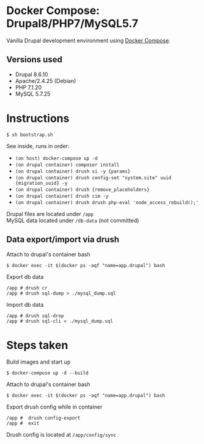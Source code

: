 # Docker Compose: Drupal8/PHP7/MySQL5.7

Vanilla Drupal development environment using [Docker Compose](https://docs.docker.com/compose/).

## Versions used

- Drupal 8.6.10
- Apache/2.4.25 (Debian)
- PHP 7.1.20
- MySQL 5.7.25

# Instructions

```
$ sh bootstrap.sh
```

See inside, runs in order:

- `(on host) docker-compose up -d`
- `(on drupal container) composer install`
- `(on drupal container) drush si -y {params}`
- `(on drupal container) drush config-set "system.site" uuid {migration_uuid} -y`
- `(on drupal container) drush {remove_placeholders}`
- `(on drupal container) drush cim -y`
- `(on drupal container) drush drush php-eval 'node_access_rebuild();'`

Drupal files are located under `/app`<br>
MySQL data located under `/db-data` (not committed)

## Data export/import via drush

Attach to drupal's container bash

```
$ docker exec -it $(docker ps -aqf "name=app.drupal") bash
```

Export db data

```
/app # drush cr
/app # drush sql-dump > ./mysql_dump.sql
```

Import db data

```
/app # drush sql-drop
/app # drush sql-cli < ./mysql_dump.sql
```

# Steps taken

Build images and start up

```
$ docker-compose up -d --build
```

Attach to drupal's container bash

```
$ docker exec -it $(docker ps -aqf "name=app.drupal") bash
```

Export drush config while in container

```
/app #  drush config-export
/app #  exit
```

Drush config is located at `/app/config/sync`
